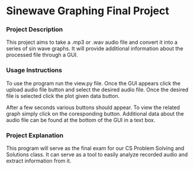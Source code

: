 # Sinewave Graphing Final Project
### Project Description
This project aims to take a .mp3 or .wav audio file and convert it into a series of sin wave graphs.
It will provide additional information about the processed file through a GUI.

### Usage Instructions
To use the program run the view.py file. Once the GUI appears click the upload audio file button and select the desired audio file. Once the desired file is selected click the plot given data button. 

After a few seconds various buttons should appear. To view the related graph simply click on the coresponding button. Additional data about the audio file can be found at the bottom of the GUI in a text box.

### Project Explanation
This program will serve as the final exam for our CS Problem Solving and Solutions class. It can serve as a tool to easily analyze recorded audio and extract information from it.
